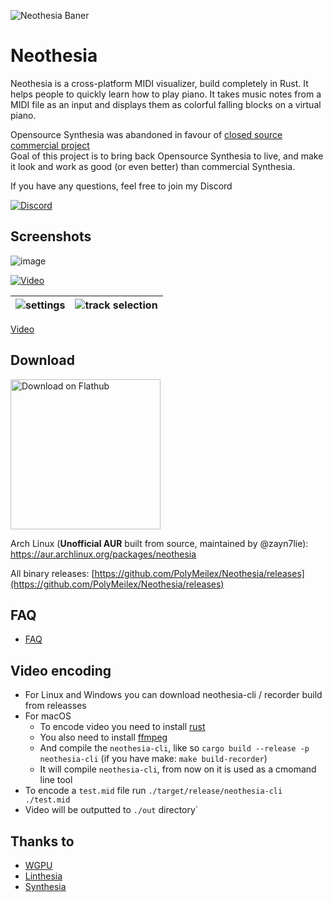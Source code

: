 ![Neothesia Baner](https://github.com/PolyMeilex/Neothesia/assets/20758186/ca9aa8ae-2a69-48de-92d6-97d7ea9e678d)

# Neothesia

Neothesia is a cross-platform MIDI visualizer, build completely in Rust.
It helps people to quickly learn how to play piano.
It takes music notes from a MIDI file as an input and displays them as colorful falling blocks on a virtual piano.

Opensource Synthesia was abandoned in favour of [closed source commercial project](https://www.synthesiagame.com/)  
Goal of this project is to bring back Opensource Synthesia to live, and make it look and work as good (or even better) than commercial Synthesia.

If you have any questions, feel free to join my Discord

[<img alt="Discord" src="https://img.shields.io/discord/273176778946641920?logo=discord&style=for-the-badge&color=%23a051ee">](https://discord.gg/sgeZuVA)

## Screenshots

![image](https://github.com/PolyMeilex/Neothesia/assets/20758186/65483bab-0b74-4fd4-90b1-fdd00508b676)

[![Video](https://github.com/PolyMeilex/Neothesia/assets/20758186/dc564433-aade-4430-b137-5f90000ae9e0)](https://youtu.be/ReE9nVuMCSE)

|![settings](https://github.com/PolyMeilex/Neothesia/assets/20758186/e38642e2-6118-4931-9964-a1df27a36db9)|![track selection](https://github.com/PolyMeilex/Neothesia/assets/20758186/2309d970-0234-45ff-a9f4-105ff08514af)|
|--|--|

[Video](https://youtu.be/ReE9nVuMCSE)

## Download

<a href="https://flathub.org/apps/details/com.github.polymeilex.neothesia"><img width="240" alt="Download on Flathub" src="https://flathub.org/assets/badges/flathub-badge-en.png"/></a>

Arch Linux (**Unofficial AUR** built from source, maintained by @zayn7lie): <https://aur.archlinux.org/packages/neothesia>

All binary releases:
[https://github.com/PolyMeilex/Neothesia/releases](https://github.com/PolyMeilex/Neothesia/releases)

## FAQ

- [FAQ](https://github.com/PolyMeilex/Neothesia/wiki/FAQ)

## Video encoding

- For Linux and Windows you can download neothesia-cli / recorder build from releasses
- For macOS
    - To encode video you need to install [rust](https://www.rust-lang.org/)
    - You also need to install [ffmpeg](https://ffmpeg.org/)
    - And compile the `neothesia-cli`, like so `cargo build --release -p neothesia-cli` (if you have make: `make build-recorder`)
    - It will compile `neothesia-cli`, from now on it is used as a cmomand line tool
- To encode a `test.mid` file run `./target/release/neothesia-cli ./test.mid`
- Video will be outputted to `./out` directory`

## Thanks to

- [WGPU](https://wgpu.rs/)
- [Linthesia](https://github.com/linthesia/linthesia)
- [Synthesia](https://github.com/johndpope/pianogame)
